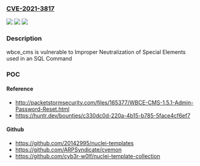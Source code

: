 ### [CVE-2021-3817](https://cve.mitre.org/cgi-bin/cvename.cgi?name=CVE-2021-3817)
![](https://img.shields.io/static/v1?label=Product&message=wbce%2Fwbce_cms&color=blue)
![](https://img.shields.io/static/v1?label=Version&message=unspecified%20&color=brightgreen)
![](https://img.shields.io/static/v1?label=Vulnerability&message=CWE-89%20Improper%20Neutralization%20of%20Special%20Elements%20used%20in%20an%20SQL%20Command&color=brightgreen)

### Description

wbce_cms is vulnerable to Improper Neutralization of Special Elements used in an SQL Command

### POC

#### Reference
- http://packetstormsecurity.com/files/165377/WBCE-CMS-1.5.1-Admin-Password-Reset.html
- https://huntr.dev/bounties/c330dc0d-220a-4b15-b785-5face4cf6ef7

#### Github
- https://github.com/20142995/nuclei-templates
- https://github.com/ARPSyndicate/cvemon
- https://github.com/cyb3r-w0lf/nuclei-template-collection


